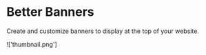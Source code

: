 # Better Banners

Create and customize banners to display at the top of your website.

!['thumbnail.png']